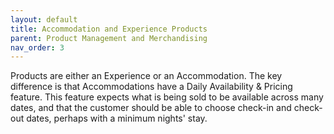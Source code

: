 ```yaml
---
layout: default
title: Accommodation and Experience Products
parent: Product Management and Merchandising
nav_order: 3
---
```


Products are either an Experience or an Accommodation. The key difference is that Accommodations have a Daily Availability & Pricing feature. This feature expects what is being sold to be available across many dates, and that the customer should be able to choose check-in and check-out dates, perhaps with a minimum nights' stay.
